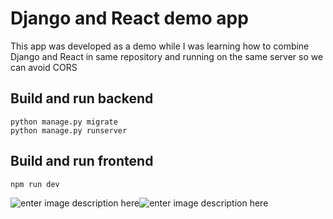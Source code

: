 
# Django and React demo app

This app was developed as a demo while I was learning how to combine Django and React in same repository and running on the same server so we can avoid CORS


## Build and run backend

    python manage.py migrate
    python manage.py runserver

## Build and run frontend

    npm run dev
![enter image description here](https://lh3.googleusercontent.com/VWceEW39gEs7rCxXGCCyWAbDQCTwVo4YjWG-U0GEXnN_GwXeyiizyc9SV8jmaI-mxAGzC2gLrugffA)![enter image description here](https://lh3.googleusercontent.com/6cF8wH88OH39Y-ZM-D55jsHm0oRIP30hm7PvJXEVPc4_CRFVYcCOES8qYbETutslGQZ6WNTl0jvIbg)

